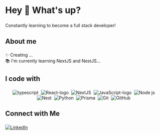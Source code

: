 <h1 align="left">Hey 👋 What's up?</h1>

###

<p align="left">Constantly learning to become a full stack developer!</p>

###

<h2 align="left">About me</h2>

###

<p align="left">✨ Creating ...<br>📚 I'm currently learning NextJS and NestJS...</p>

###

<h2 align="left">I code with</h2>

###

<div align="center">
  <img  alt="typescript" src="https://img.shields.io/badge/TypeScript-007ACC?style=for-the-badge&logo=typescript&logoColor=white"           />&nbsp;
  <img alt="React-logo" src="https://img.shields.io/badge/React-20232A?style=for-the-badge&logo=react&logoColor=61DAFB" />&nbsp;
  <img alt="NextJS" src="https://img.shields.io/badge/next.js-000000?style=for-the-badge&logo=nextdotjs&logoColor=white" />&nbsp;
  <img alt="JavaScript-logo" src="https://img.shields.io/badge/JavaScript-F7DF1E?style=for-the-badge&logo=javascript&logoColor=white"       />&nbsp;
  <img alt="Node js" src="https://img.shields.io/badge/Node.js-339933?style=for-the-badge&logo=nodedotjs&logoColor=white" />&nbsp;
  <img alt="Nest" src="https://img.shields.io/badge/NestJS-ff0000?style=for-the-badge&logo=nestjs&logoColor=white" />&nbsp;
  <img alt="Python" src="https://img.shields.io/badge/Python-f6db73?style=for-the-badge&logo=python&logoColor=white" />&nbsp;
  <img alt="Prisma" src="https://img.shields.io/badge/Prisma-3982CE?style=for-the-badge&logo=Prisma&logoColor=white" />&nbsp;
  <img alt="Git" src="https://img.shields.io/badge/-Git-black?style=for-the-badge&logo=git&logoColor=white" />&nbsp;
  <img alt="GitHub" src="https://img.shields.io/badge/GitHub-181717?style=for-the-badge&logo=github&logoColor=white" />&nbsp;
</div>

###

<h2 align="left">Connect with Me</h2>

###

[![LinkedIn](https://img.shields.io/badge/-LinkedIn-%230077B5?style=for-the-badge&logo=linkedin&logoColor=white)](https://www.linkedin.com/in/joaovictor_sm)

